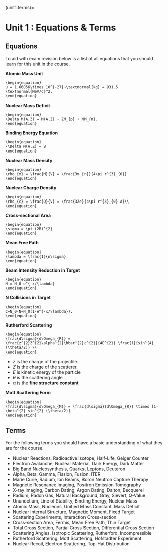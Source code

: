 (unit1:terms)=
# Unit 1 : Equations & Terms

## Equations
To aid with exam revision below is a list of all equations that you should learn for this unit in the course.

**Atomic Mass Unit**
```{math}
\begin{equation}
u = 1.66056\times 10^{-27}~\textnormal{kg} = 931.5 \textnormal{MeV/c}^2.
\end{equation}
```

**Nuclear Mass Deficit**
```{math}
\begin{equation}
\Delta M(A,Z) = M(A,Z) - ZM_{p} + NM_{n}.
\end{equation}
```

**Binding Energy Equation**
```{math}
\begin{equation}
-\Delta M(A,Z) = B
\end{equation}
```

**Nuclear Mass Density**
```{math}
\begin{equation}
\rho_{m} = \frac{M}{V} = \frac{3m_{n}}{4\pi r^{3}_{0}}
\end{equation}
```

**Nuclear Charge Density**
```{math}
\begin{equation}
\rho_{c} = \frac{Q}{V} = \frac{3Ze}{4\pi r^{3}_{0} A}\\
\end{equation}
```

**Cross-sectional Area**
```{math}
\begin{equation}
\sigma = \pi (2R)^{2}
\end{equation}
```

**Mean Free Path**
```{math}
\begin{equation}
\lambda = \frac{1}{n\sigma}.
\end{equation}
```

**Beam Intensity Reduction in Target**
```{math}
\begin{equation}
N = N_0 e^{-x/\lambda}
\end{equation}
```

**N Collisions in Target**
```{math}
\begin{equation}
C=N_0-N=N_0(1-e^{-x/\lambda}).
\end{equation}
```

**Rutherford Scattering**
```{math}
\begin{equation}
\frac{d\sigma}{d\Omega_{R}} = \frac{z^{2}Z^{2}\alpha^{2}\hbar^{2}c^{2}}{4E^{2}} \frac{1}{sin^{4}(\theta/2)} \\
\end{equation}
```
- $z$ is the charge of the projectile.
- $Z$ is the charge of the scatterer.
- $E$ is kinetic energy of the particle
- $\theta$ is the scattering angle
- $\alpha$ is the **fine structure constant**

**Mott Scattering Form**
```{math}
\begin{equation}
\frac{d\sigma}{d\Omega_{M}} = \frac{d\sigma}{d\Omega_{R}} \times [1-\beta^{2} sin^{2} (\theta/2)]
\end{equation}
```

## Terms
For the following terms you should have a basic understanding of what they are for the course.
- Nuclear Reactions, Radioactive Isotope, Half-Life, Geiger Counter
- Electron Avalanche, Nuclear Material, Dark Energy, Dark Matter
- Big Band Nucleosynthesis, Quarks, Leptons, Deuteron
- Alpha, Beta, Gamma, Fission, Fusion, ITER
- Marie Curie, Radium, Ion Beams, Boron Neutron Capture Therapy
- Magnetic Resonance Imaging, Positron Emission Tomography
- X-ray Imaging, Carbon Dating, Argon Dating, Dalton, Becquerel
- Radium, Radon Gas, Natural Background, Gray, Sievert, Q-Value
- Ununoctium, Line of Stability, Binding Energy, Nuclear Mass
- Atomic Mass, Nucleons, Unified Mass Constant, Mass Deficit
- Nuclear Internal Structure, Magnetic Moment, Fixed Target
- Scattering Experiments, Interaction Cross-section
- Cross-section Area, Fermis, Mean Free Path, Thin Target
- Total Cross Section, Partial Cross Section, Differential Cross Section
- Scattering Angles, Isotropic Scattering, Rutherford, Incompressible
- Rutherford Scattering, Mott Scattering, Hofstadter Experiment
- Nuclear Recoil, Electron Scattering, Top-Hat Distribution
